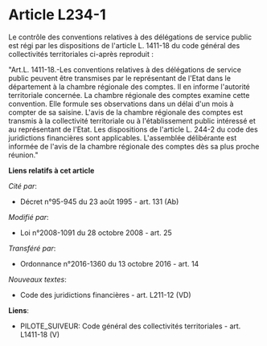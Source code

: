 # Article L234-1

Le contrôle des conventions relatives à des délégations de service public est régi par les dispositions de l'article L.
1411-18 du code général des collectivités territoriales ci-après reproduit : 

"Art.L. 1411-18.-Les conventions relatives à des délégations de service public peuvent être transmises par le représentant de
l'Etat dans le département à la chambre régionale des comptes. Il en informe l'autorité territoriale concernée. La chambre
régionale des comptes examine cette convention. Elle formule ses observations dans un délai d'un mois à compter de sa
saisine. L'avis de la chambre régionale des comptes est transmis à la collectivité territoriale ou à l'établissement public
intéressé et au représentant de l'Etat. Les dispositions de l'article L. 244-2 du code des juridictions financières sont
applicables. L'assemblée délibérante est informée de l'avis de la chambre régionale des comptes dès sa plus proche réunion."

**Liens relatifs à cet article**

_Cité par_:

  - Décret n°95-945 du 23 août 1995 - art. 131 (Ab)

_Modifié par_:

  - Loi n°2008-1091 du 28 octobre 2008 - art. 25

_Transféré par_:

  - Ordonnance n°2016-1360 du 13 octobre 2016 - art. 14

_Nouveaux textes_:

  - Code des juridictions financières - art. L211-12 (VD)

**Liens**:

  - PILOTE_SUIVEUR: Code général des collectivités territoriales - art. L1411-18 (V)
